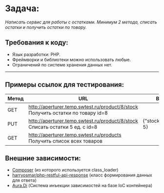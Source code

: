 # Задача:

*Написать сервис для работы с остатками.*
*Минимум 2 метода, списать остатки и получить остатки по товару.*

## Требования к коду:

- Язык разработки: PHP.
- Фреймворки и библиотеки можно использовать любые.
- Ограничений по системе хранения данных нет.

------

## Примеры ссылок для тестирования:

| Метод | URL                                             | Body                |
 ----- | ----------------------------------------------- | ------------------- |
| GET   | http://aperturer.temp.swtest.ru/product/8/stock <br>Получить остатки по товару id=8 |                     |
| PUT   | http://aperturer.temp.swtest.ru/product/8/stock <br>Списать остатки 5 ед. с id=8 | {"stock_charge": 5} |
| GET   | http://aperturer.temp.swtest.ru/products <br>Получить список всех товаров |                     |

## Внешние зависимости:

- [Composer](https://getcomposer.org/) (из которого используется class_loader)
- [harryosmar/php-restful-api-response](https://github.com/harryosmar/php-restful-api-response) (класс формирования данных для ответа)
- [Aura.Di](https://github.com/auraphp/Aura.Di) (Система инъекции зависимостей на базе IoC контейнера)
